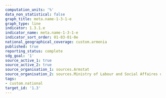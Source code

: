 ```yaml
---
computation_units: '%'
data_non_statistical: false
graph_title: meta.name-1-3-1-e
graph_type: line
indicator: 1.3.1.e
indicator_name: meta.name-1-3-1-e
indicator_sort_order: 01-03-01-0e
national_geographical_coverage: custom.armenia
published: true
reporting_status: complete
sdg_goal: '1'
source_active_1: true
source_active_2: true
source_organisation_1: sources.Armstat
source_organisation_2: sources.Ministry of Labour and Social Affaires of RA
tags:
- custom.national
target_id: '1.3'
---
```


